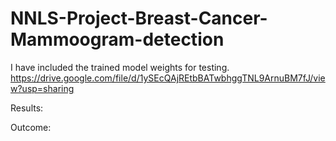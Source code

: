 # NNLS-Project-Breast-Cancer-Mammoogram-detection

I have included the trained model weights for testing. 
https://drive.google.com/file/d/1ySEcQAjREtbBATwbhggTNL9ArnuBM7fJ/view?usp=sharing

Results:


Outcome:

